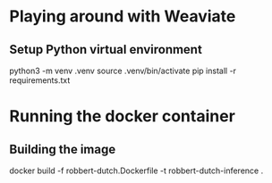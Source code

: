 # Playing around with Weaviate

## Setup Python virtual environment

python3 -m venv .venv
source .venv/bin/activate
pip install -r requirements.txt

# Running the docker container

## Building the image
docker build -f robbert-dutch.Dockerfile -t robbert-dutch-inference .



